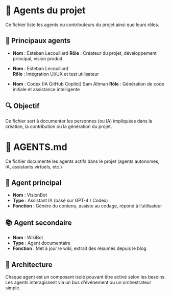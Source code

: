 # 🧠 Agents du projet

Ce fichier liste les agents ou contributeurs du projet ainsi que leurs rôles.

## 👤 Principaux agents

- **Nom** : Esteban Lecouillard 
  **Rôle** : Créateur du projet, développement principal, vision produit

- **Nom** : Esteban Lecouillard  
  **Rôle** : Intégration UI/UX et test utilisateur

- **Nom** : Codex (IA GitHub Copilot) Sam Altman
  **Rôle** : Génération de code initiale et assistance intelligente

## 🔍 Objectif

Ce fichier sert à documenter les personnes (ou IA) impliquées dans la création, la contribution ou la génération du projet.

# 🤖 AGENTS.md

Ce fichier documente les agents actifs dans le projet (agents autonomes, IA, assistants virtuels, etc.)

## 🔧 Agent principal

- **Nom** : VisionBot
- **Type** : Assistant IA (basé sur GPT-4 / Codex)
- **Fonction** : Génère du contenu, assiste au codage, répond à l’utilisateur

## 📚 Agent secondaire

- **Nom** : WikiBot
- **Type** : Agent documentaire
- **Fonction** : Met à jour le wiki, extrait des résumés depuis le blog

## 🧩 Architecture

Chaque agent est un composant isolé pouvant être activé selon les besoins. Les agents interagissent via un bus d'événement ou un orchestrateur simple.

